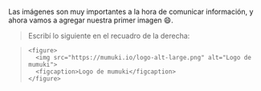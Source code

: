 Las imágenes son muy importantes a la hora de comunicar información, y ahora vamos a agregar nuestra primer imagen :smile:.

> Escribí lo siguiente en el recuadro de la derecha:

> ```
> <figure>
>   <img src="https://mumuki.io/logo-alt-large.png" alt="Logo de mumuki">
>   <figcaption>Logo de mumuki</figcaption>
> </figure>
> ```

